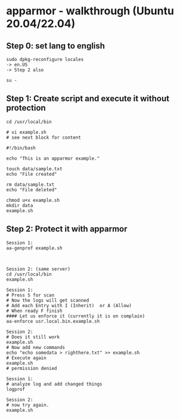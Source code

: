 # apparmor - walkthrough (Ubuntu 20.04/22.04) 

## Step 0: set lang to english

```
sudo dpkg-reconfigure locales
-> en.US
-> Step 2 also

su - 
```


## Step 1: Create script and execute it without protection

```
cd /usr/local/bin
```

```
# vi example.sh 
# see next block for content
```

```
#!/bin/bash

echo "This is an apparmor example."

touch data/sample.txt
echo "File created"

rm data/sample.txt
echo "File deleted"
```

```
chmod u+x example.sh
mkdir data
example.sh
```

## Step 2: Protect it with apparmor 

```
Session 1: 
aa-genprof example.sh 



Session 2: (same server) 
cd /usr/local/bin 
example.sh 

Session 1:
# Press S for scan
# Now the logs will get scanned 
# Add each Entry with I (Inherit)  or A (Allow) 
# When ready F finish 
#### Let us enforce it (currently it is on complain) 
aa-enforce usr.local.bin.example.sh

Session 2:
# Does it still work 
example.sh 
# Now add new commands 
echo "echo somedata > righthere.txt" >> example.sh   
# Execute again 
example.sh 
# permission denied

Session 1:
# analyze log and add changed things
logprof 

Session 2:
# now try again.
example.sh

```

```
